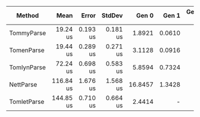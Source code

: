 |      Method |      Mean |    Error |   StdDev |   Gen 0 |  Gen 1 | Gen 2 | Allocated |
|------------ |----------:|---------:|---------:|--------:|-------:|------:|----------:|
|  TommyParse |  19.24 us | 0.193 us | 0.181 us |  1.8921 | 0.0610 |     - |  15.59 KB |
|  TomenParse |  19.44 us | 0.289 us | 0.271 us |  3.1128 | 0.0916 |     - |  25.59 KB |
| TomlynParse |  72.24 us | 0.698 us | 0.583 us |  5.8594 | 0.7324 |     - |  48.69 KB |
|   NettParse | 116.84 us | 1.676 us | 1.568 us | 16.8457 | 1.3428 |     - | 137.97 KB |
| TomletParse | 144.85 us | 0.710 us | 0.664 us |  2.4414 |      - |     - |  20.23 KB |
